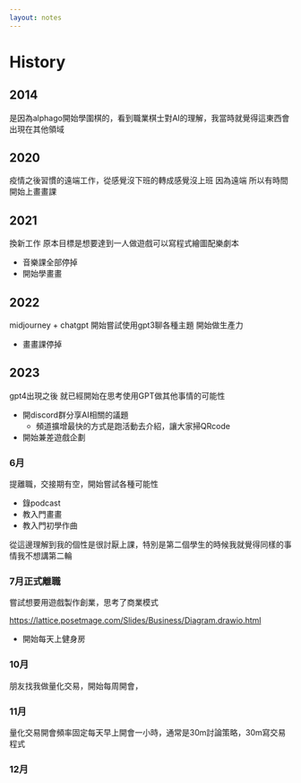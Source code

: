 ```yaml
---
layout: notes
---
```


# History

## 2014
是因為alphago開始學圍棋的，看到職業棋士對AI的理解，我當時就覺得這東西會出現在其他領域

## 2020
疫情之後習慣的遠端工作，從感覺沒下班的轉成感覺沒上班
因為遠端 所以有時間開始上畫畫課

## 2021
換新工作 原本目標是想要達到一人做遊戲可以寫程式繪圖配樂劇本

* 音樂課全部停掉
* 開始學畫畫

## 2022
midjourney + chatgpt 開始嘗試使用gpt3聊各種主題 開始做生產力

* 畫畫課停掉

## 2023
gpt4出現之後 就已經開始在思考使用GPT做其他事情的可能性

* 開discord群分享AI相關的議題
  * 頻道擴增最快的方式是跑活動去介紹，讓大家掃QRcode
* 開始兼差遊戲企劃


### 6月 
提離職，交接期有空，開始嘗試各種可能性
* 錄podcast
* 教入門畫畫
* 教入門初學作曲

從這邊理解到我的個性是很討厭上課，特別是第二個學生的時候我就覺得同樣的事情我不想講第二輪

### 7月正式離職
嘗試想要用遊戲製作創業，思考了商業模式

https://lattice.posetmage.com/Slides/Business/Diagram.drawio.html

* 開始每天上健身房

### 10月
朋友找我做量化交易，開始每周開會，

### 11月
量化交易開會頻率固定每天早上開會一小時，通常是30m討論策略，30m寫交易程式

### 12月
